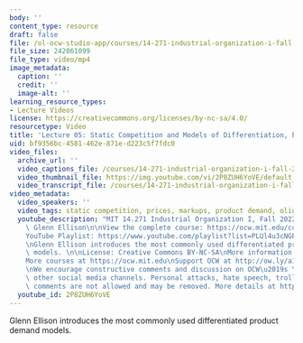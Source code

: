 ```yaml
---
body: ''
content_type: resource
draft: false
file: /ol-ocw-studio-app/courses/14-271-industrial-organization-i-fall-2022/14271-f22-lecture-5-version-2_360p_16_9.mp4
file_size: 242061099
file_type: video/mp4
image_metadata:
  caption: ''
  credit: ''
  image-alt: ''
learning_resource_types:
- Lecture Videos
license: https://creativecommons.org/licenses/by-nc-sa/4.0/
resourcetype: Video
title: 'Lecture 05: Static Competition and Models of Differentiation, Part 1'
uid: bf9356bc-4581-462e-871e-d223c5f7fdc0
video_files:
  archive_url: ''
  video_captions_file: /courses/14-271-industrial-organization-i-fall-2022/1oXBTFY5jExuzLvVo9O5J9KY_dEkho_WB_transcript.webvtt
  video_thumbnail_file: https://img.youtube.com/vi/2P8ZUH6YoVE/default.jpg
  video_transcript_file: /courses/14-271-industrial-organization-i-fall-2022/1oXBTFY5jExuzLvVo9O5J9KY_dEkho_WB_transcript.pdf
video_metadata:
  video_speakers: ''
  video_tags: static competition, prices, markups, product demand, oligopoly
  youtube_description: "MIT 14.271 Industrial Organization I, Fall 2022 \nInstructor:\
    \ Glenn Ellison\n\nView the complete course: https://ocw.mit.edu/courses/14-271-industrial-organization-i-fall-2022\n\
    YouTube Playlist: https://www.youtube.com/playlist?list=PLUl4u3cNGP62xkEY0YzLJSoquVBjPOl9S\n\
    \nGlenn Ellison introduces the most commonly used differentiated product demand\
    \ models. \n\nLicense: Creative Commons BY-NC-SA\nMore information at https://ocw.mit.edu/terms\n\
    More courses at https://ocw.mit.edu\nSupport OCW at http://ow.ly/a1If50zVRlQ\n\
    \nWe encourage constructive comments and discussion on OCW\u2019s YouTube and\
    \ other social media channels. Personal attacks, hate speech, trolling, and inappropriate\
    \ comments are not allowed and may be removed. More details at https://ocw.mit.edu/comments."
  youtube_id: 2P8ZUH6YoVE
---
```

Glenn Ellison introduces the most commonly used differentiated product demand models.